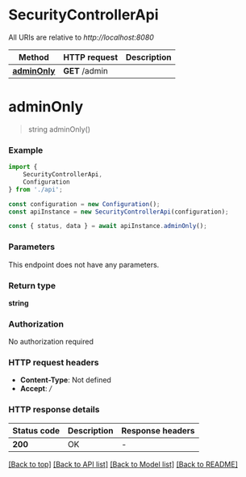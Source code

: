 # SecurityControllerApi

All URIs are relative to *http://localhost:8080*

|Method | HTTP request | Description|
|------------- | ------------- | -------------|
|[**adminOnly**](#adminonly) | **GET** /admin | |

# **adminOnly**
> string adminOnly()


### Example

```typescript
import {
    SecurityControllerApi,
    Configuration
} from './api';

const configuration = new Configuration();
const apiInstance = new SecurityControllerApi(configuration);

const { status, data } = await apiInstance.adminOnly();
```

### Parameters
This endpoint does not have any parameters.


### Return type

**string**

### Authorization

No authorization required

### HTTP request headers

 - **Content-Type**: Not defined
 - **Accept**: */*


### HTTP response details
| Status code | Description | Response headers |
|-------------|-------------|------------------|
|**200** | OK |  -  |

[[Back to top]](#) [[Back to API list]](../README.md#documentation-for-api-endpoints) [[Back to Model list]](../README.md#documentation-for-models) [[Back to README]](../README.md)

